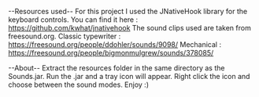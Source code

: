 --Resources used--
For this project I used the JNativeHook library for the keyboard controls. You can find it here : https://github.com/kwhat/jnativehook
The sound clips used are taken from freesound.org. 
	Classic typewriter : https://freesound.org/people/ddohler/sounds/9098/
	Mechanical : https://freesound.org/people/bigmonmulgrew/sounds/378085/

--About--
Extract the resources folder in the same directory as the Sounds.jar. Run the .jar and a tray icon will appear. Right click the icon and choose between the sound modes. Enjoy :) 
